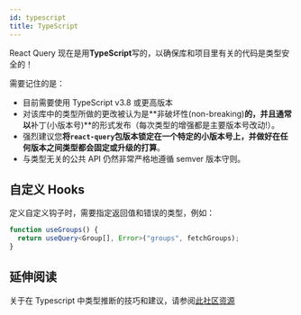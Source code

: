 ```yaml
---
id: typescript
title: TypeScript
---
```


React Query 现在是用**TypeScript**写的，以确保库和项目里有关的代码是类型安全的！

需要记住的是：

- 目前需要使用 TypeScript v3.8 或更高版本
- 对该库中的类型所做的更改被认为是**非破坏性(non-breaking)**的，并且通常以**补丁(小版本号)**的形式发布（每次类型的增强都是主要版本号改动!）。
- 强烈建议您**将`react-query`包版本锁定在一个特定的小版本号上，并做好在任何版本之间类型都会固定或升级的打算**。
- 与类型无关的公共 API 仍然非常严格地遵循 semver 版本守则。

## 自定义 Hooks

定义自定义钩子时，需要指定返回值和错误的类型，例如：

```ts
function useGroups() {
  return useQuery<Group[], Error>("groups", fetchGroups);
}
```

## 延伸阅读

关于在 Typescript 中类型推断的技巧和建议，请参阅[此社区资源](https://react-query.tanstack.com/community/tkdodos-blog#6-react-query-and-typescript)

